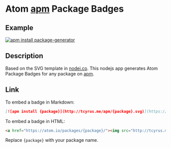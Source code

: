 # Atom [apm](https://github.com/atom/apm) Package Badges

## Example

[![apm install package-generator](http://tcyrus.me/apm/package-generator.svg)](https://atom.io/packages/package-generator)

## Description

Based on the SVG template in [nodei.co](https://nodei.co). This nodejs app generates Atom Package Badges for any package on [apm](https://github.com/atom/apm).

## Link

To embed a badge in Markdown:

```md
[![apm install {package}](http://tcyrus.me/apm/{package}.svg)](https://atom.io/packages/{package})
```

To embed a badge in HTML:

```html
<a href="https://atom.io/packages/{package}/"><img src="http://tcyrus.me/apm/{package}.png" alt="apm install {package}"></a>
```

Replace `{package}` with your package name.
